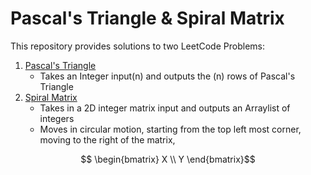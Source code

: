 # Pascal's Triangle & Spiral Matrix
This repository provides solutions to two LeetCode Problems:
1. [Pascal's Triangle](https://leetcode.com/problems/pascals-triangle/)
   - Takes an Integer input(n) and outputs the (n) rows of Pascal's Triangle
2. [Spiral Matrix](https://leetcode.com/problems/spiral-matrix/)
   - Takes in a 2D integer matrix input and outputs an Arraylist of integers
   - Moves in circular motion, starting from the top left most corner, moving to the right of the matrix, 
```math
  \begin{bmatrix} 
    X \\ 
    Y 
  \end{bmatrix}
```
